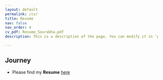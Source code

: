 ```yaml
---
layout: default
permalink: /cv/
title: Resume
nav: false
nav_order: 4
cv_pdf: Resume_Sourabha.pdf
description: This is a description of the page. You can modify it in 'pages/_cv.md'. You can also change or remove the top pdf download button.

---
```


## Journey
- Please find my **Resume** [here](https://drive.google.com/file/d/1sZduxAzhEazxb7zTb5AdjfaeKBOBcW6c/view)
